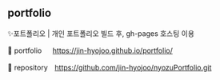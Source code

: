 ## portfolio
✨포트폴리오  |  개인 포트폴리오 빌드 후, gh-pages 호스팅 이용



💙 portfolio 　 https://jin-hyojoo.github.io/portfolio/

💜 repository　https://github.com/jin-hyojoo/nyozuPortfolio.git
